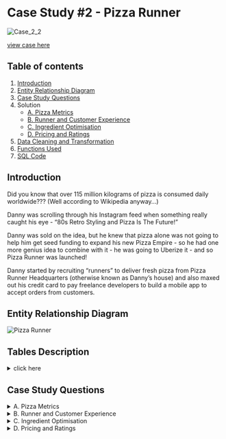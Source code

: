 

# Case Study #2 - Pizza Runner

![Case_2_2](https://user-images.githubusercontent.com/73290269/207393404-2ce42b94-6173-4bb8-b8c4-3a76420fc5af.png)

[view case here](https://8weeksqlchallenge.com/case-study-2/)

## Table of contents

1. [Introduction](#introduction)
2. [Entity Relationship Diagram](#entityrelationshipdiagram)
3. [Case Study Questions](#casestudyquestions)
4. Solution
    * [A. Pizza Metrics](https://github.com/Haazem/8-Week-SQL-Challenge-/blob/main/Case%20Study%20%232:%20Pizza%20Runner/A.%20Pizza%20Metrics.md)
    * [B. Runner and Customer Experience](https://github.com/Haazem/8-Week-SQL-Challenge-/blob/main/Case%20Study%20%232:%20Pizza%20Runner/B.%20Runner%20and%20Customer%20Experience.md)
    * [C. Ingredient Optimisation](https://github.com/Haazem/8-Week-SQL-Challenge-/blob/main/Case%20Study%20%232:%20Pizza%20Runner/C.%20Ingredient%20Optimisation.md)
    * [D. Pricing and Ratings](https://github.com/Haazem/8-Week-SQL-Challenge-/blob/main/Case%20Study%20%232:%20Pizza%20Runner/D.%20Pricing%20and%20Ratings.md)
4. [Data Cleaning and Transformation](https://github.com/Haazem/8-Week-SQL-Challenge-/blob/main/Case%20Study%20%232:%20Pizza%20Runner/Data%20Cleaning%20and%20Transformation.md)
5. [Functions Used](https://github.com/Haazem/8-Week-SQL-Challenge-/blob/main/Case%20Study%20%232:%20Pizza%20Runner/Functions%20Used.md)
6. [SQL Code](https://github.com/Haazem/8-Week-SQL-Challenge-/tree/main/Case%20Study%20%232:%20Pizza%20Runner/SQL%20Code)


## Introduction  <a name="introduction"></a>

Did you know that over 115 million kilograms of pizza is consumed daily worldwide??? (Well according to Wikipedia anyway…)

Danny was scrolling through his Instagram feed when something really caught his eye - “80s Retro Styling and Pizza Is The Future!”

Danny was sold on the idea, but he knew that pizza alone was not going to help him get seed funding to expand his new Pizza Empire - so he had one more genius idea to combine with it - he was going to Uberize it - and so Pizza Runner was launched!

Danny started by recruiting “runners” to deliver fresh pizza from Pizza Runner Headquarters (otherwise known as Danny’s house) and also maxed out his credit card to pay freelance developers to build a mobile app to accept orders from customers.
  
</details>


## Entity Relationship Diagram <a name="entityrelationshipdiagram"></a>

![Pizza Runner](https://user-images.githubusercontent.com/73290269/207394055-9d83a40b-e5e8-4935-8816-d8171b904dc4.png)

  
 ## Tables Description
 
 
<details>
<summary> click here </summary>
<br>
   
#### Table 1: runners
   
__The runners__ table shows the registration_date for each new runner

#### Table 2: customer_orders
Customer pizza orders are captured in the __customer_orders__ table with 1 row for each individual pizza that is part of the order.

The __pizza_id__ relates to the type of pizza which was ordered whilst the __exclusions__ are the __ingredient_id__ values which should be removed from the pizza and the __extras__ are the __ingredient_id__ values which need to be added to the pizza.

Note that customers can order multiple pizzas in a single order with varying __exclusions__ and __extras__ values even if the pizza is the same type!

The __exclusions__ and __extras__ columns will need to be cleaned up before using them in your queries.

#### Table 3: runner_orders
After each orders are received through the system - they are assigned to a runner - however not all orders are fully completed and can be cancelled by the restaurant or the customer.
   
__The pickup_time__ is the timestamp at which the runner arrives at the Pizza Runner headquarters to pick up the freshly cooked pizzas. __The distance__ and __duration__ fields are related to how far and long the runner had to travel to deliver the order to the respective customer.

There are some known data issues with this table so be careful when using this in your queries - make sure to check the data types for each column in the schema SQL!
   
#### Table 4: pizza_names
At the moment - Pizza Runner only has 2 pizzas available the Meat Lovers or Vegetarian!

#### Table 5: pizza_recipes
Each __pizza_id__ has a standard set of __toppings__ which are used as part of the pizza recipe.

#### Table 6: pizza_toppings
This table contains all of __the topping_name__ values with their corresponding __topping_id__ value


</details>

  


## Case Study Questions <a name="casestudyquestions"></a>


<details>
<summary> A. Pizza Metrics </summary>
<br>
 
* How many pizzas were ordered?

* How many unique customer orders were made?

* How many successful orders were delivered by each runner?

* How many of each type of pizza was delivered?

* How many Vegetarian and Meatlovers were ordered by each customer?

* What was the maximum number of pizzas delivered in a single order?

* For each customer, how many delivered pizzas had at least 1 change and how many had no changes?

* How many pizzas were delivered that had both exclusions and extras?

* What was the total volume of pizzas ordered for each hour of the day?

* What was the volume of orders for each day of the week?
  
</details>



<details>
<summary> B. Runner and Customer Experience </summary>
<br>

* How many runners signed up for each 1 week period? (i.e. week starts 2021-01-01)

* What was the average time in minutes it took for each runner to arrive at the Pizza Runner HQ to pickup the order?

* Is there any relationship between the number of pizzas and how long the order takes to prepare?

* What was the average distance travelled for each customer?

* What was the difference between the longest and shortest delivery times for all orders?

* What was the average speed for each runner for each delivery and do you notice any trend for these values?

* What is the successful delivery percentage for each runner?

</details>

<details>
<summary> C. Ingredient Optimisation </summary>
<br>

* What are the standard ingredients for each pizza?

* What was the most commonly added extra?

* What was the most common exclusion?

* Generate an order item for each record in the customers_orders table in the format of one of the following:
   
   * Meat Lovers
   
   * Meat Lovers - Exclude Beef
   
   * Meat Lovers - Extra Bacon
   
   * Meat Lovers - Exclude Cheese, Bacon - Extra Mushroom, Peppers

* Generate an alphabetically ordered comma separated ingredient list for each pizza order from the customer_orders table and add a    
    * 2x in front of any relevant ingredients
    
    * For example: "Meat Lovers: 2xBacon, Beef, ... , Salami"

* What is the total quantity of each ingredient used in all delivered pizzas sorted by most frequent first?

</details>

<details>
<summary> D. Pricing and Ratings </summary>
<br>

* If a Meat Lovers pizza costs $12 and Vegetarian costs $10 and there were no charges for changes - how much money has Pizza Runner made so far if there are no delivery fees?

* What if there was an additional $1 charge for any pizza extras?
Add cheese is $1 extra

* The Pizza Runner team now wants to add an additional ratings system that allows customers to rate their runner, how would you design an additional table for this new dataset - generate a schema for this new table and insert your own data for ratings for each successful customer order between 1 to 5.

* Using your newly generated table - can you join all of the information together to form a table which has the following information for successful deliveries?

* If a Meat Lovers pizza was $12 and Vegetarian $10 fixed prices with no cost for extras and each runner is paid $0.30 per kilometre traveled - how much money does Pizza Runner have left over after these deliveries?

</details>

